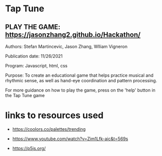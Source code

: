 # Tap Tune

## PLAY THE GAME: https://jasonzhang2.github.io/Hackathon/ 

Authors: Stefan Martincevic, Jason Zhang, Wlliam Vigneron

Publication date: 11/26/2021

Program: Javascript, html, css

Purpose: To create an educational game that helps practice musical and rhythmic sense, as well as hand-eye coordination and pattern processing.

For more guidance on how to play the game, press on the 'help' button in the Tap Tune game

# links to resources used
* https://coolors.co/palettes/trending

* https://www.youtube.com/watch?v=Zim1Lfk-aic&t=569s 

* https://p5js.org/
